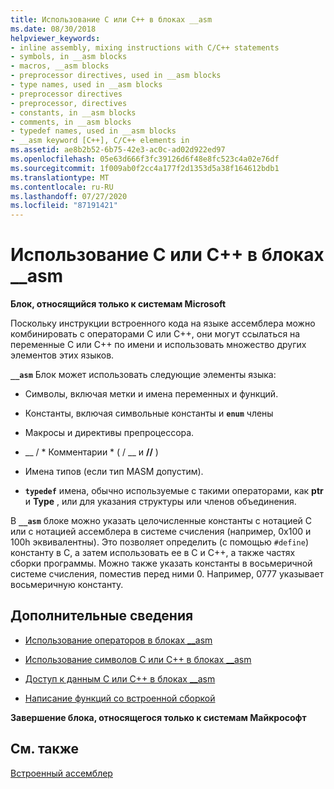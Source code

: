 ```yaml
---
title: Использование C или C++ в блоках __asm
ms.date: 08/30/2018
helpviewer_keywords:
- inline assembly, mixing instructions with C/C++ statements
- symbols, in __asm blocks
- macros, __asm blocks
- preprocessor directives, used in __asm blocks
- type names, used in __asm blocks
- preprocessor directives
- preprocessor, directives
- constants, in __asm blocks
- comments, in __asm blocks
- typedef names, used in __asm blocks
- __asm keyword [C++], C/C++ elements in
ms.assetid: ae8b2b52-6b75-42e3-ac0c-ad02d922ed97
ms.openlocfilehash: 05e63d666f3fc39126d6f48e8fc523c4a02e76df
ms.sourcegitcommit: 1f009ab0f2cc4a177f2d1353d5a38f164612bdb1
ms.translationtype: MT
ms.contentlocale: ru-RU
ms.lasthandoff: 07/27/2020
ms.locfileid: "87191421"
---
```

# <a name="using-c-or-c-in-__asm-blocks"></a>Использование C или C++ в блоках __asm

**Блок, относящийся только к системам Microsoft**

Поскольку инструкции встроенного кода на языке ассемблера можно комбинировать с операторами C или C++, они могут ссылаться на переменные C или C++ по имени и использовать множество других элементов этих языков.

**`__asm`** Блок может использовать следующие элементы языка:

- Символы, включая метки и имена переменных и функций.

- Константы, включая символьные константы и **`enum`** члены

- Макросы и директивы препроцессора.

- __ / \* Комментарии \* ( / __ и __//__ )

- Имена типов (если тип MASM допустим).

- **`typedef`** имена, обычно используемые с такими операторами, как **ptr** и **Type** , или для указания структуры или членов объединения.

В **`__asm`** блоке можно указать целочисленные константы с нотацией C или с нотацией ассемблера в системе счисления (например, 0x100 и 100h эквивалентны). Это позволяет определить (с помощью `#define`) константу в C, а затем использовать ее в C и C++, а также частях сборки программы. Можно также указать константы в восьмеричной системе счисления, поместив перед ними 0. Например, 0777 указывает восьмеричную константу.

## <a name="what-do-you-want-to-know-more-about"></a>Дополнительные сведения

- [Использование операторов в блоках __asm](../../assembler/inline/using-operators-in-asm-blocks.md)

- [Использование символов C или C++ в блоках __asm](../../assembler/inline/using-c-or-cpp-symbols-in-asm-blocks.md)

- [Доступ к данным C или C++ в блоках __asm](../../assembler/inline/accessing-c-or-cpp-data-in-asm-blocks.md)

- [Написание функций со встроенной сборкой](../../assembler/inline/writing-functions-with-inline-assembly.md)

**Завершение блока, относящегося только к системам Майкрософт**

## <a name="see-also"></a>См. также

[Встроенный ассемблер](../../assembler/inline/inline-assembler.md)<br/>
